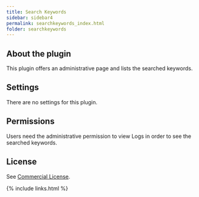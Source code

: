 ```yaml
---
title: Search Keywords
sidebar: sidebar4
permalink: searchkeywords_index.html
folder: searchkeywords
---
```


## About the plugin
This plugin offers an administrative page and lists the searched keywords.

## Settings
There are no settings for this plugin.

## Permissions
Users need the administrative permission to view Logs in order to see the searched keywords.

## License
See [Commercial License](license_en.html).

{% include links.html %}
